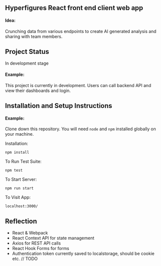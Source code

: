 ## Hyperfigures React front end client web app

#### Idea:

Crunching data from various endpoints to create AI generated analysis and sharing with team members.

## Project Status

In development stage

#### Example:

This project is currently in development. Users can call backend API and view their dashboards and login.

## Installation and Setup Instructions

#### Example:

Clone down this repository. You will need `node` and `npm` installed globally on your machine.

Installation:

`npm install`

To Run Test Suite:

`npm test`

To Start Server:

`npm run start`

To Visit App:

`localhost:3000/`

## Reflection

-   React & Webpack
-   React Context API for state management
-   Axios for REST API calls
-   React Hook Forms for forms
-   Authentication token currently saved to localstorage, should be cookie etc. // TODO

